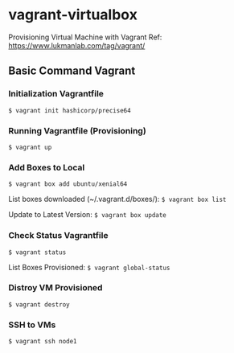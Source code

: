 # vagrant-virtualbox
Provisioning Virtual Machine with Vagrant
Ref: https://www.lukmanlab.com/tag/vagrant/

## Basic Command Vagrant

### Initialization Vagrantfile
`$ vagrant init hashicorp/precise64`

### Running Vagrantfile (Provisioning)
`$ vagrant up`

### Add Boxes to Local
`$ vagrant box add ubuntu/xenial64`

List boxes downloaded (~/.vagrant.d/boxes/): 
`$ vagrant box list`

Update to Latest Version:
`$ vagrant box update`

### Check Status Vagrantfile
`$ vagrant status`

List Boxes Provisioned:
`$ vagrant global-status`

### Distroy VM Provisioned
`$ vagrant destroy`

### SSH to VMs
`$ vagrant ssh node1`